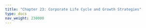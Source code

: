```yaml
---
title: "Chapter 23: Corporate Life Cycle and Growth Strategies"
type: docs
nav_weight: 230000
---
```

